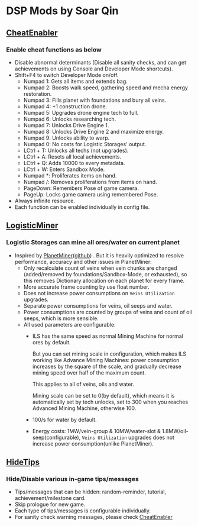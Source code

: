 ﻿# DSP Mods by Soar Qin

## [CheatEnabler](CheatEnabler)

### Enable cheat functions as below

* Disable abnormal determinants (Disable all sanity checks, and can get achievements on using Console and Developer Mode shortcuts).
* Shift+F4 to switch Developer Mode on/off.
    * Numpad 1: Gets all items and extends bag.
    * Numpad 2: Boosts walk speed, gathering speed and mecha energy restoration.
    * Numpad 3: Fills planet with foundations and bury all veins.
    * Numpad 4: +1 construction drone.
    * Numpad 5: Upgrades drone engine tech to full.
    * Numpad 6: Unlocks researching tech.
    * Numpad 7: Unlocks Drive Engine 1.
    * Numpad 8: Unlocks Drive Engine 2 and maximize energy.
    * Numpad 9: Unlocks ability to warp.
    * Numpad 0: No costs for Logistic Storages' output.
    * LCtrl + T: Unlocks all techs (not upgrades).
    * LCtrl + A: Resets all local achievements.
    * LCtrl + Q: Adds 10000 to every metadata.
    * LCtrl + W: Enters Sandbox Mode.
    * Numpad *: Proliferates items on hand.
    * Numpad /: Removes proliferations from items on hand.
    * PageDown: Remembers Pose of game camera.
    * PageUp: Locks game camera using remembered Pose.
* Always infinite resource.
* Each function can be enabled individually in config file.

## [LogisticMiner](LogisticMiner)

### Logistic Storages can mine all ores/water on current planet

* Inspired
  by [PlanetMiner](https://dsp.thunderstore.io/package/blacksnipebiu/PlanetMiner)([github](https://github.com/blacksnipebiu/PlanetMiner))
  .
  But it is heavily optimized to resolve performance, accuracy and other issues in PlanetMiner:
    * Only recalculate count of veins when vein chunks are changed (added/removed by foundations/Sandbox-Mode, or
      exhausted), so this removes Dictionary allocation on each planet for every frame.
    * More accurate frame counting by use float number.
    * Does not increase power consumptions on `Veins Utilization` upgrades.
    * Separate power consumptions for veins, oil seeps and water.
    * Power consumptions are counted by groups of veins and count of oil seeps, which is more sensible.
    * All used parameters are configurable:
        * ILS has the same speed as normal Mining Machine for normal ores by default.

          But you can set mining scale in configuration, which makes ILS working like Advance Mining Machines: power
          consumption increases by the square of the scale, and gradually decrease mining speed over half of the maximum
          count.

          This applies to all of veins, oils and water.

          Mining scale can be set to 0(by default), which means it is automatically set by tech unlocks, set to 300 when you
          reaches Advanced Mining Machine, otherwise 100.
        * 100/s for water by default.
        * Energy costs: 1MW/vein-group & 10MW/water-slot & 1.8MW/oil-seep(configurable), `Veins Utilization` upgrades
          does not increase power consumption(unlike PlanetMiner).

## [HideTips](HideTips)

### Hide/Disable various in-game tips/messages

* Tips/messages that can be hidden: random-reminder, tutorial, achievement/milestone card.
* Skip prologue for new game.
* Each type of tips/messages is configurable individually.
* For sanity check warning messages, please check [CheatEnabler](CheatEnabler)
